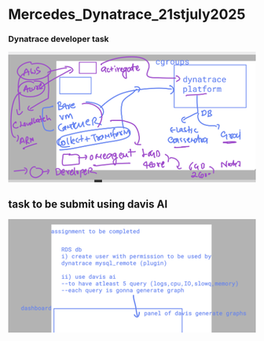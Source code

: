 # Mercedes_Dynatrace_21stjuly2025

### Dynatrace developer task

<img src="t1.png">

## task to be submit using davis AI 


<img src="t2.png">
